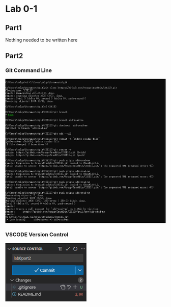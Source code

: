 # Lab 0-1

## Part1

Nothing needed to be written here

## Part2

### Git Command Line

![Untitled](screenshots/Untitled.png)

### VSCODE Version Control

![Untitled](screenshots/Untitled%201.png)
